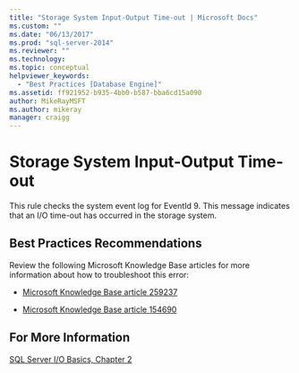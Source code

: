 ```yaml
---
title: "Storage System Input-Output Time-out | Microsoft Docs"
ms.custom: ""
ms.date: "06/13/2017"
ms.prod: "sql-server-2014"
ms.reviewer: ""
ms.technology:
ms.topic: conceptual
helpviewer_keywords: 
  - "Best Practices [Database Engine]"
ms.assetid: ff921952-b935-4bb0-b587-bba6cd15a090
author: MikeRayMSFT
ms.author: mikeray
manager: craigg
---
```

# Storage System Input-Output Time-out
  This rule checks the system event log for EventId 9. This message indicates that an I/O time-out has occurred in the storage system.  
  
## Best Practices Recommendations  
 Review the following Microsoft Knowledge Base articles for more information about how to troubleshoot this error:  
  
-   [Microsoft Knowledge Base article 259237](http://go.microsoft.com/fwlink/?linkid=117746)  
  
-   [Microsoft Knowledge Base article 154690](http://go.microsoft.com/fwlink/?LinkId=117747)  
  
## For More Information  
 [SQL Server I/O Basics, Chapter 2](http://go.microsoft.com/fwlink/?LinkId=69370)  
  
  
